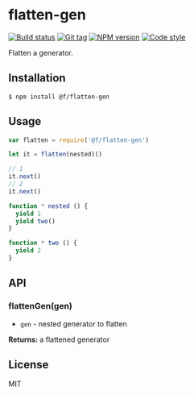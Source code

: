 
# flatten-gen

[![Build status][travis-image]][travis-url]
[![Git tag][git-image]][git-url]
[![NPM version][npm-image]][npm-url]
[![Code style][standard-image]][standard-url]

Flatten a generator.

## Installation

    $ npm install @f/flatten-gen

## Usage

```js
var flatten = require('@f/flatten-gen')

let it = flatten(nested)()

// 1
it.next()
// 2
it.next()

function * nested () {
  yield 1
  yield two()
}

function * two () {
  yield 2
}
```

## API

### flattenGen(gen)

- `gen` - nested generator to flatten

**Returns:** a flattened generator

## License

MIT

[travis-image]: https://img.shields.io/travis/micro-js/flatten-gen.svg?style=flat-square
[travis-url]: https://travis-ci.org/micro-js/flatten-gen
[git-image]: https://img.shields.io/github/tag/micro-js/flatten-gen.svg
[git-url]: https://github.com/micro-js/flatten-gen
[standard-image]: https://img.shields.io/badge/code%20style-standard-brightgreen.svg?style=flat
[standard-url]: https://github.com/feross/standard
[npm-image]: https://img.shields.io/npm/v/@f/flatten-gen.svg?style=flat-square
[npm-url]: https://npmjs.org/package/@f/flatten-gen
